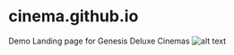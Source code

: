 # cinema.github.io
Demo Landing page for Genesis Deluxe Cinemas
![alt text](img/genesis-cinemas.jpg "Genesis Deluxe Cinemas LLanding Page Redesign")

